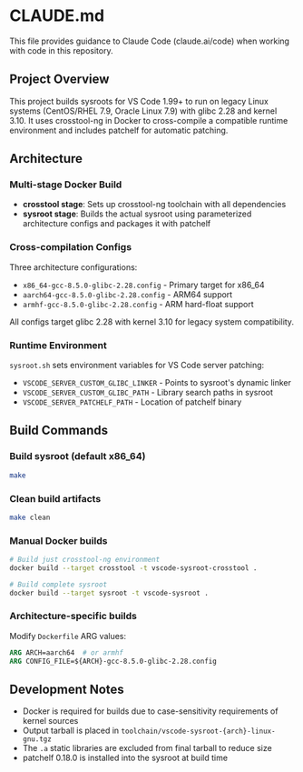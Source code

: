 # CLAUDE.md

This file provides guidance to Claude Code (claude.ai/code) when working with code in this repository.

## Project Overview

This project builds sysroots for VS Code 1.99+ to run on legacy Linux systems (CentOS/RHEL 7.9, Oracle Linux 7.9) with glibc 2.28 and kernel 3.10. It uses crosstool-ng in Docker to cross-compile a compatible runtime environment and includes patchelf for automatic patching.

## Architecture

### Multi-stage Docker Build
- **crosstool stage**: Sets up crosstool-ng toolchain with all dependencies
- **sysroot stage**: Builds the actual sysroot using parameterized architecture configs and packages it with patchelf

### Cross-compilation Configs
Three architecture configurations:
- `x86_64-gcc-8.5.0-glibc-2.28.config` - Primary target for x86_64
- `aarch64-gcc-8.5.0-glibc-2.28.config` - ARM64 support  
- `armhf-gcc-8.5.0-glibc-2.28.config` - ARM hard-float support

All configs target glibc 2.28 with kernel 3.10 for legacy system compatibility.

### Runtime Environment
`sysroot.sh` sets environment variables for VS Code server patching:
- `VSCODE_SERVER_CUSTOM_GLIBC_LINKER` - Points to sysroot's dynamic linker
- `VSCODE_SERVER_CUSTOM_GLIBC_PATH` - Library search paths in sysroot
- `VSCODE_SERVER_PATCHELF_PATH` - Location of patchelf binary

## Build Commands

### Build sysroot (default x86_64)
```bash
make
```

### Clean build artifacts
```bash
make clean
```

### Manual Docker builds
```bash
# Build just crosstool-ng environment
docker build --target crosstool -t vscode-sysroot-crosstool .

# Build complete sysroot
docker build --target sysroot -t vscode-sysroot .
```

### Architecture-specific builds
Modify `Dockerfile` ARG values:
```dockerfile
ARG ARCH=aarch64  # or armhf
ARG CONFIG_FILE=${ARCH}-gcc-8.5.0-glibc-2.28.config
```

## Development Notes

- Docker is required for builds due to case-sensitivity requirements of kernel sources
- Output tarball is placed in `toolchain/vscode-sysroot-{arch}-linux-gnu.tgz`
- The `.a` static libraries are excluded from final tarball to reduce size
- patchelf 0.18.0 is installed into the sysroot at build time